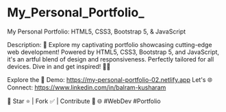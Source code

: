 # My_Personal_Portfolio_

My Personal Portfolio: HTML5, CSS3, Bootstrap 5, & JavaScript

Description:
🚀 Explore my captivating portfolio showcasing cutting-edge web development! Powered by HTML5, CSS3, Bootstrap 5, and JavaScript, it's an artful blend of design and responsiveness. Perfectly tailored for all devices. Dive in and get inspired! 💼🌟

Explore the 🚀 Demo: https://my-personal-portfolio-02.netlify.app
Let's 🌐 Connect: https://www.linkedin.com/in/balram-kusharam

🌟 Star ⭐ | Fork ✅ | Contribute 🤝 🌐 #WebDev #Portfolio
